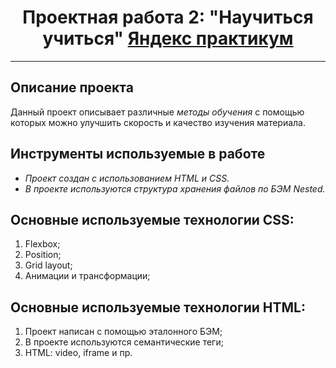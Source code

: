 #  <center> Проектная работа 2: "Научиться учиться" [Яндекс практикум](https://practicum.yandex.ru/) </center>
---
## Описание проекта
Данный проект описывает различные *методы обучения* с помощью которых можно улучшить скорость и качество изучения материала.
## Инструменты используемые в работе
+ *Проект создан с использованием HTML и CSS.*
+ *В проекте используются структура хранения файлов по БЭМ Nested.*

## Основные используемые технологии CSS:
1. Flexbox;
2. Position;
3. Grid layout;
4. Анимации и трансформации;

## Основные используемые технологии HTML:
1. Проект написан с помощью эталонного БЭМ;
2. В проекте используются семантические теги;
3. HTML: video, iframe и пр.
